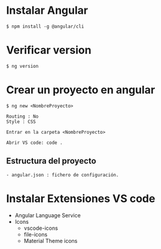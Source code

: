 # Instalar Angular

    $ npm install -g @angular/cli

# Verificar version

    $ ng version

# Crear un proyecto en angular

    $ ng new <NombreProyecto>

    Routing : No
    Style : CSS

    Entrar en la carpeta <NombreProyecto>

    Abrir VS code: code . 

## Estructura del proyecto

    - angular.json : fichero de configuración. 

# Instalar Extensiones VS code

- Angular Language Service
- Icons
    - vscode-icons
    - file-icons
    - Material Theme icons